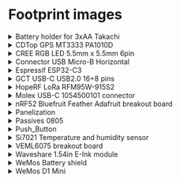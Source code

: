 # Footprint images

<details>
  <summary>Battery holder for 3xAA Takachi</summary>

  ![](../images/footprints/BatteryHolder_Takachi_3xAA.png)
</details>

<details>
  <summary>CDTop GPS MT3333 PA1010D</summary>

  ![](../images/footprints/CDTop_MT3333_PA1010D.png)
</details>

<details>
  <summary>CREE RGB LED 5.5mm x 5.5mm 6pin</summary>

  ![](../images/footprints/cree_rgb_led_55x55mm.png)
</details>

<details>
  <summary>Connector USB Micro-B Horizontal</summary>

  ![](../images/footprints/Connector_USB_Micro-B-Horizontal.png)
</details>

<details>
  <summary>Espressif ESP32-C3</summary>

  Credit: [Espressif KiCad library](https://github.com/espressif/kicad-libraries/tree/main/footprints)

  ![](../images/footprints/espressif-esp323.png)
</details>

<details>
  <summary>GCT USB-C USB2.0 16+8 pins</summary>

  Credit: [DigiKey](https://www.digikey.com/en/models/15283202)

  ![Espressif ESP32-C3](../images/footprints/gct_usb4510-03-1-a.png)
</details>

<details>
  <summary>HopeRF LoRa RFM95W-915S2</summary>

  Credit: [Swij/kicad-RFM9X](https://github.com/Swij/kicad-RFM9X)

  ![](../images/footprints/HopeRF_RFM9X.png)
</details>

<details>
  <summary>Molex USB-C 1054500101 connector</summary>

  Credit: [SnapEDA DigiKey](https://www.digikey.com/en/models/5843890)

  ![Molex USB-C 1054500101 connector](../images/footprints/molex_usbc_1054500101.png)
</details>

<details>
  <summary>nRF52 Bluefruit Feather Adafruit breakout board</summary>

  ![](../images/footprints/nrf52_bluefruit_Adafruit_breakout_board.png)
</details>

<details>
  <summary>Panelization</summary>

  With tabs and mouse bites.
  Credits: [Panelization by madworm](https://github.com/madworm/Panelization.pretty)

  ![](../images/footprints/paneliaztion_2mm.png)
</details>

<details>
  <summary>Passives 0805</summary>

  Capacitor
  ![](../images/footprints/capacitor_0805.png)

  Diode
  ![](../images/footprints/diode_0805.png)

  LED
  ![](../images/footprints/led_0805.png)

  Inductor
  ![](../images/footprints/inductor_0805.png)

  Resistor
  ![](../images/footprints/resistor_0805.png)
</details>

<details>
  <summary>Push_Button</summary>

  ![](../images/footprints/Push_Button.png)
</details>

<details>
  <summary>Si7021 Temperature and humidity sensor</summary>

  ![](../images/footprints/Si7021.png)
</details>

<details>
  <summary>VEML6075 breakout board</summary>

  ![](../images/footprints/VEML6075_breakout_board.png)
</details>

<details>
  <summary>Waveshare 1.54in E-Ink module</summary>

  ![](../images/footprints/Waveshare_1in54_epaper.png)
</details>

<details>
  <summary>WeMos Battery shield</summary>

  ![](../images/footprints/wemos_battery_shield.png)
</details>

<details>
  <summary>WeMos D1 Mini</summary>

  ![](../images/footprints/wemos_d1_mini.png)
</details>
